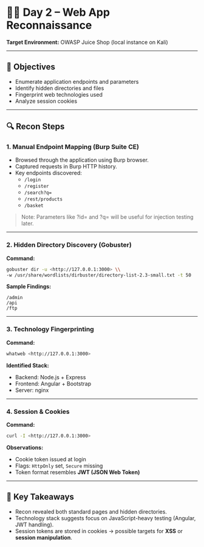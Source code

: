 # 🕵️‍♂️ Day 2 – Web App Reconnaissance

**Target Environment:** OWASP Juice Shop (local instance on Kali)

---

## 📌 Objectives

- Enumerate application endpoints and parameters
- Identify hidden directories and files
- Fingerprint web technologies used
- Analyze session cookies

---

## 🔍 Recon Steps

### 1. Manual Endpoint Mapping (Burp Suite CE)

- Browsed through the application using Burp browser.
- Captured requests in Burp HTTP history.
- Key endpoints discovered:
    - `/login`
    - `/register`
    - `/search?q=`
    - `/rest/products`
    - `/basket`

> Note: Parameters like ?id= and ?q= will be useful for injection testing later.
> 

---

### 2. Hidden Directory Discovery (Gobuster)

**Command:**

```bash
gobuster dir -u <http://127.0.0.1:3000> \\
-w /usr/share/wordlists/dirbuster/directory-list-2.3-small.txt -t 50

```

**Sample Findings:**

```
/admin
/api
/ftp

```

---

### 3. Technology Fingerprinting

**Command:**

```bash
whatweb <http://127.0.0.1:3000>

```

**Identified Stack:**

- Backend: Node.js + Express
- Frontend: Angular + Bootstrap
- Server: nginx

---

### 4. Session & Cookies

**Command:**

```bash
curl -I <http://127.0.0.1:3000>

```

**Observations:**

- Cookie token issued at login
- Flags: `HttpOnly` set, `Secure` missing
- Token format resembles **JWT (JSON Web Token)**

---

## 🧠 Key Takeaways

- Recon revealed both standard pages and hidden directories.
- Technology stack suggests focus on JavaScript-heavy testing (Angular, JWT handling).
- Session tokens are stored in cookies → possible targets for **XSS** or **session manipulation**.